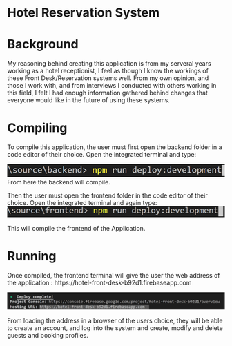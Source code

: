 # Hotel Reservation System

<h1>Background</h1>
My reasoning behind creating this application is from my serveral years working as a hotel receptionist, I feel as though I know the workings of these Front Desk/Reservation systems well. From my own opinion, and those I work with, and from interviews I conducted with others working in this field, I felt I had enough information gathered behind changes that everyone would like in the future of using these systems.

<h1>Compiling</h1>
To compile this application, the user must first open the backend folder in a code editor of their choice. Open the integrated terminal and type:<br>

![](ReadmeImages/backend.PNG)
<br>
From here the backend will compile.

Then the user must open the frontend folder in the code editor of their choice. Open the integrated terminal and again type:<br>
![](ReadmeImages/frontend.PNG)
<br>

This will compile the frontend of the Application.

<h1>Running</h1>
Once compiled, the frontend terminal will give the user the web address of the application : 
https://hotel-front-desk-b92d1.firebaseapp.com

![](ReadmeImages/hosting.PNG)

From loading the address in a browser of the users choice, they will be able to create an account, and log into the system and create, modify and delete guests and booking profiles.

